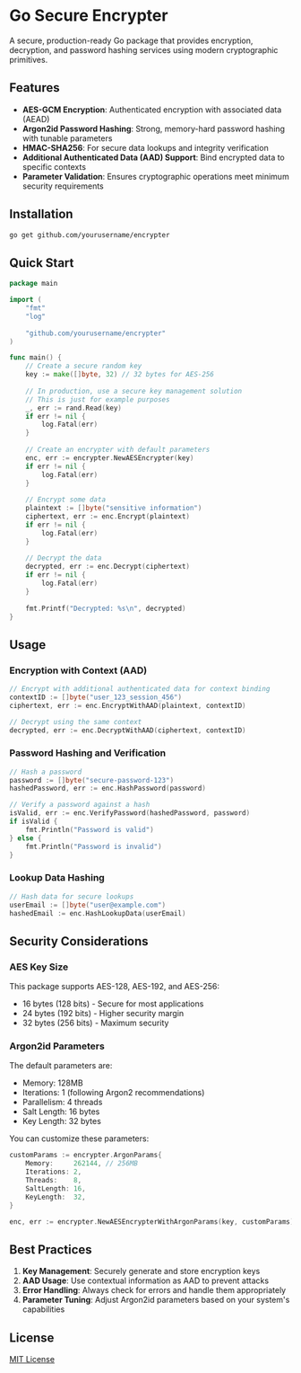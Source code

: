 # Go Secure Encrypter

A secure, production-ready Go package that provides encryption, decryption, and password hashing services using modern cryptographic primitives.

## Features

- **AES-GCM Encryption**: Authenticated encryption with associated data (AEAD)
- **Argon2id Password Hashing**: Strong, memory-hard password hashing with tunable parameters
- **HMAC-SHA256**: For secure data lookups and integrity verification
- **Additional Authenticated Data (AAD) Support**: Bind encrypted data to specific contexts
- **Parameter Validation**: Ensures cryptographic operations meet minimum security requirements

## Installation

```bash
go get github.com/yourusername/encrypter
```

## Quick Start

```go
package main

import (
    "fmt"
    "log"
    
    "github.com/yourusername/encrypter"
)

func main() {
    // Create a secure random key
    key := make([]byte, 32) // 32 bytes for AES-256
    
    // In production, use a secure key management solution
    // This is just for example purposes
    _, err := rand.Read(key)
    if err != nil {
        log.Fatal(err)
    }
    
    // Create an encrypter with default parameters
    enc, err := encrypter.NewAESEncrypter(key)
    if err != nil {
        log.Fatal(err)
    }
    
    // Encrypt some data
    plaintext := []byte("sensitive information")
    ciphertext, err := enc.Encrypt(plaintext)
    if err != nil {
        log.Fatal(err)
    }
    
    // Decrypt the data
    decrypted, err := enc.Decrypt(ciphertext)
    if err != nil {
        log.Fatal(err)
    }
    
    fmt.Printf("Decrypted: %s\n", decrypted)
}
```

## Usage

### Encryption with Context (AAD)

```go
// Encrypt with additional authenticated data for context binding
contextID := []byte("user_123_session_456")
ciphertext, err := enc.EncryptWithAAD(plaintext, contextID)

// Decrypt using the same context
decrypted, err := enc.DecryptWithAAD(ciphertext, contextID)
```

### Password Hashing and Verification

```go
// Hash a password
password := []byte("secure-password-123")
hashedPassword, err := enc.HashPassword(password)

// Verify a password against a hash
isValid, err := enc.VerifyPassword(hashedPassword, password)
if isValid {
    fmt.Println("Password is valid")
} else {
    fmt.Println("Password is invalid")
}
```

### Lookup Data Hashing

```go
// Hash data for secure lookups
userEmail := []byte("user@example.com")
hashedEmail := enc.HashLookupData(userEmail)
```

## Security Considerations

### AES Key Size

This package supports AES-128, AES-192, and AES-256:

- 16 bytes (128 bits) - Secure for most applications
- 24 bytes (192 bits) - Higher security margin
- 32 bytes (256 bits) - Maximum security

### Argon2id Parameters

The default parameters are:

- Memory: 128MB
- Iterations: 1 (following Argon2 recommendations)
- Parallelism: 4 threads
- Salt Length: 16 bytes
- Key Length: 32 bytes

You can customize these parameters:

```go
customParams := encrypter.ArgonParams{
    Memory:     262144, // 256MB
    Iterations: 2,
    Threads:    8,
    SaltLength: 16,
    KeyLength:  32,
}

enc, err := encrypter.NewAESEncrypterWithArgonParams(key, customParams)
```

## Best Practices

1. **Key Management**: Securely generate and store encryption keys
2. **AAD Usage**: Use contextual information as AAD to prevent attacks
3. **Error Handling**: Always check for errors and handle them appropriately
4. **Parameter Tuning**: Adjust Argon2id parameters based on your system's capabilities

## License

[MIT License](LICENSE)